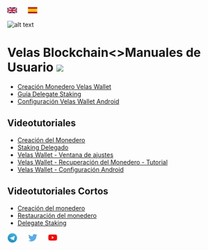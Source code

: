 [![](assets/logos/Ukflag.png)](https://dexempower.github.io/dexempower.github.io-velas/)&nbsp; &nbsp; &nbsp; [![](assets/logos/Spainflag.png)](https://dexempower.github.io/dexempower.github.io-velas/)

![alt text](https://github.com/dexempower/dexempower.github.io-velas/blob/main/assets/logos/LogoLettersmdpi.png?raw=true)

# Velas Blockchain<>Manuales de Usuario ![](https://github.com/dexempower/dexempower.github.io-velas/blob/main/assets/logos/UserGuides.png?raw=true)

-   [Creación Monedero Velas Wallet](https://dexempower.github.io/dexempower.github.io-velas/guides/velas-wallet/2020/11/20/velas-wallet-creation)
-   [Guía Delegate Staking](https://dexempower.github.io/dexempower.github.io-velas/guides/delegate-staking/2020/11/20/velas-staking-guide)
-   [Configuración Velas Wallet Android](https://dexempower.github.io/dexempower.github.io-velas/guides/android-wallet/2020/11/20/velas-wallet-android)

## Videotutoriales

-  [Creación del Monedero](https://www.youtube.com/watch?v=2jdA5EwQV9M&list=PLu7mShzkC4iVA9nkfV_LJxePcxrtQIiOK&index=1)
-  [Staking Delegado](https://www.youtube.com/watch?v=7CNAUnGukgc&list=PLu7mShzkC4iVA9nkfV_LJxePcxrtQIiOK&index=2&t=63s)
-  [Velas Wallet - Ventana de ajustes](https://www.youtube.com/watch?v=vZtLMnXaDc4&list=PLu7mShzkC4iVA9nkfV_LJxePcxrtQIiOK&index=3)
-  [Velas Wallet - Recuperación del Monedero - Tutorial](https://www.youtube.com/watch?v=p8HgQoY2SvQ&list=PLu7mShzkC4iVA9nkfV_LJxePcxrtQIiOK&index=4)
-  [Velas Wallet - Configuración Android](https://www.youtube.com/watch?v=A8w5U3aUiKo&list=PLu7mShzkC4iVA9nkfV_LJxePcxrtQIiOK&index=5)

## Videotutoriales Cortos

-   [Creación del monedero](https://twitter.com/i/status/1298186350001233920)
-   [Restauración del monedero](https://twitter.com/i/status/1298186601881669632)
-   [Delegate Staking](https://twitter.com/i/status/1298189126215151616)

[![](assets/logos/TelegramLogoNew.png)](https://t.me/velascommunity)&nbsp; &nbsp; &nbsp; [![](assets/logos/Twiterxxxhdpi.png)](https://twitter.com/VelasBlockchain)&nbsp; &nbsp; &nbsp;  [![](assets/logos/Youtubexxxhdpi.png)](https://www.youtube.com/channel/UCZQNv-bdPKppg6akwWggmyQ)

